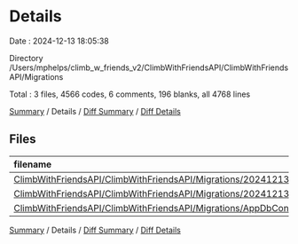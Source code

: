 # Details

Date : 2024-12-13 18:05:38

Directory /Users/mphelps/climb_w_friends_v2/ClimbWithFriendsAPI/ClimbWithFriendsAPI/Migrations

Total : 3 files,  4566 codes, 6 comments, 196 blanks, all 4768 lines

[Summary](results.md) / Details / [Diff Summary](diff.md) / [Diff Details](diff-details.md)

## Files
| filename | language | code | comment | blank | total |
| :--- | :--- | ---: | ---: | ---: | ---: |
| [ClimbWithFriendsAPI/ClimbWithFriendsAPI/Migrations/20241213050016_AddFeatures.Designer.cs](/ClimbWithFriendsAPI/ClimbWithFriendsAPI/Migrations/20241213050016_AddFeatures.Designer.cs) | C# | 2,107 | 2 | 84 | 2,193 |
| [ClimbWithFriendsAPI/ClimbWithFriendsAPI/Migrations/20241213050016_AddFeatures.cs](/ClimbWithFriendsAPI/ClimbWithFriendsAPI/Migrations/20241213050016_AddFeatures.cs) | C# | 354 | 3 | 28 | 385 |
| [ClimbWithFriendsAPI/ClimbWithFriendsAPI/Migrations/AppDbContextModelSnapshot.cs](/ClimbWithFriendsAPI/ClimbWithFriendsAPI/Migrations/AppDbContextModelSnapshot.cs) | C# | 2,105 | 1 | 84 | 2,190 |

[Summary](results.md) / Details / [Diff Summary](diff.md) / [Diff Details](diff-details.md)